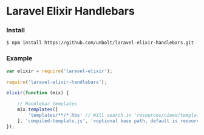# Laravel Elixir Handlebars

### Install

```sh
$ npm install https://github.com/unbolt/laravel-elixir-handlebars.git --save-dev
```

### Example

```javascript
var elixir = require('laravel-elixir');

require('laravel-elixir-handlebars');

elixir(function (mix) {

    // Handlebar templates
    mix.templates([
        'templates/**/*.hbs' // Will search in 'resources/views/templates'
    ], 'compiled-templats.js', '<optional base path, default is resources/views/>', '<optional namespace declaration>');
});
```
